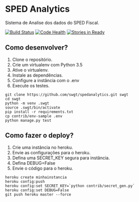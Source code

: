 # SPED Analytics

Sistema de Analise dos dados do SPED Fiscal.

[![Build Status](https://travis-ci.org/swgt/spedanalytics.svg?branch=master)](https://travis-ci.org/swgt/spedanalytics)
[![Code Health](https://landscape.io/github/swgt/spedanalytics/master/landscape.svg?style=flat)](https://landscape.io/github/swgt/spedanalytics/master)
[![Stories in Ready](https://badge.waffle.io/swgt/spedanalytics.png?label=ready&title=Ready)](https://waffle.io/swgt/spedanalytics)
## Como desenvolver?

1. Clone o repositório.
2. Crie um virtualenv com Python 3.5
3. Ative o virtualenv.
4. Instale as dependências.
5. Configure a instância com o .env
6. Execute os testes.

```console
git clone https://github.com/swgt/spedanalytics.git swgt
cd swgt
python -m venv .swgt
source .swgt/bin/activate
pip install -r requirements.txt
cp contrib/env-sample .env
python manage.py test
```

## Como fazer o deploy?
1. Crie uma instância no heroku.
2. Envie as configurações para o heroku.
3. Defina uma SECRET_KEY segura para instância.
4. Defina DEBUG=False
5. Envie o código para o heroku.

```console
heroku create minhainstancia
heroku config:push
heroku config:set SECRET_KEY=`python contrib/secret_gen.py`
heroku config:set DEBUG=False
git push heroku master --force
```
